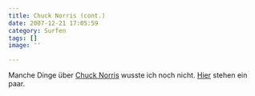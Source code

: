 ```yaml
---
title: Chuck Norris (cont.)
date: 2007-12-21 17:05:59
category: Surfen
tags: []
image: ''

---
```


Manche Dinge über [Chuck Norris](http://www.misantropolis.de/2006/12/chuck-norris/) wusste ich noch nicht. [Hier](http://hunterjerusalem.blogspot.com/2007/12/chuck-norris-facts.html) stehen ein paar.
